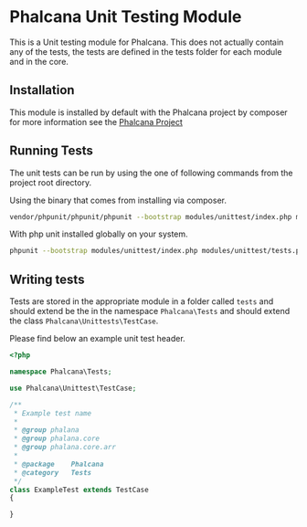 # Phalcana Unit Testing Module

This is a Unit testing module for Phalcana. This does not actually contain any of the tests, 
the tests are defined in the tests folder for each module and in the core.

## Installation

This module is installed by default with the Phalcana project by composer for more 
information see the [Phalcana Project](http://github.com/braf/phalcana-unittest)

## Running Tests

The unit tests can be run by using the one of following commands from the project root directory.

Using the binary that comes from installing via composer.

```bash
vendor/phpunit/phpunit/phpunit --bootstrap modules/unittest/index.php modules/unittest/tests.php
```

With php unit installed globally on your system.

```bash
phpunit --bootstrap modules/unittest/index.php modules/unittest/tests.php
```

## Writing tests

Tests are stored in the appropriate module in a folder called `tests` and should extend be the
in the namespace `Phalcana\Tests` and should extend the class `Phalcana\Unittests\TestCase`.

Please find below an example unit test header.

```php
<?php

namespace Phalcana\Tests;

use Phalcana\Unittest\TestCase;

/**
 * Example test name
 *
 * @group phalana
 * @group phalana.core
 * @group phalana.core.arr
 *
 * @package    Phalcana
 * @category   Tests
 */
class ExampleTest extends TestCase
{

}
```
